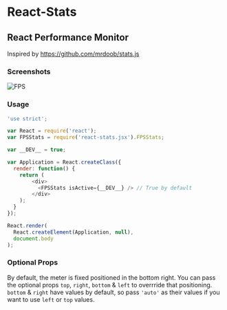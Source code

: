 # React-Stats

## React Performance Monitor

Inspired by https://github.com/mrdoob/stats.js

### Screenshots

![FPS](http://i.imgur.com/nqcXluS.png)

### Usage

```javascript
'use strict';

var React = require('react');
var FPSStats = require('react-stats.jsx').FPSStats;

var __DEV__ = true;

var Application = React.createClass({
  render: function() {
    return (
        <div>
          <FPSStats isActive={__DEV__} /> // True by default
        </div>
    );
  }
});

React.render(
  React.createElement(Application, null),
  document.body
);
```
### Optional Props

By default, the meter is fixed positioned in the bottom right.
You can pass the optional props `top`, `right`, `bottom` & `left`
to overrride that positioning. `bottom` & `right` have values by
default, so pass `'auto'` as their values if you want to use `left`
or `top` values.

